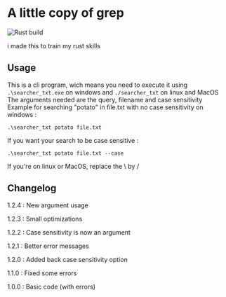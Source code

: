 # A little copy of grep

![Rust build](https://github.com/Raphdf201/minigrep/actions/workflows/rust.yml/badge.svg)

i made this to train my rust skills

## Usage

This is a cli program, wich means you need to execute it using `.\searcher_txt.exe` on windows and `./searcher_txt` on linux and MacOS<br/>
The arguments needed are the query, filename and case sensitivity
Example for searching "potato" in file.txt with no case sensitivity on windows :

```
.\searcher_txt potato file.txt
```

If you want your search to be case sensitive :

```
.\searcher_txt potato file.txt --case
```

If you're on linux or MacOS, replace the \ by /

## Changelog

1.2.4 : New argument usage

1.2.3 : Small optimizations

1.2.2 : Case sensitivity is now an argument

1.2.1 : Better error messages

1.2.0 : Added back case sensitivity option

1.1.0 : Fixed some errors

1.0.0 : Basic code (with errors)

